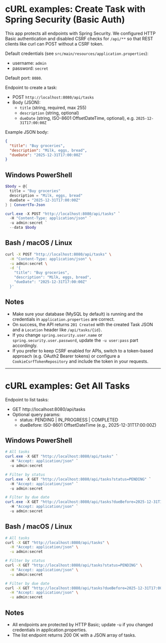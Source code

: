 # cURL examples: Create Task with Spring Security (Basic Auth)

This app protects all endpoints with Spring Security. We configured HTTP Basic authentication and disabled CSRF checks for `/api/**` so that REST clients like curl can POST without a CSRF token.

Default credentials (see `src/main/resources/application.properties`):
- username: `admin`
- password: `secret`

Default port: `8080`.

Endpoint to create a task:
- POST `http://localhost:8080/api/tasks`
- Body (JSON):
  - `title` (string, required, max 255)
  - `description` (string, optional)
  - `dueDate` (string, ISO-8601 OffsetDateTime, optional), e.g. `2025-12-31T17:00:00Z`

Example JSON body:
```json
{
  "title": "Buy groceries",
  "description": "Milk, eggs, bread",
  "dueDate": "2025-12-31T17:00:00Z"
}
```

## Windows PowerShell

```powershell
$body = @{
  title = "Buy groceries"
  description = "Milk, eggs, bread"
  dueDate = "2025-12-31T17:00:00Z"
} | ConvertTo-Json

curl.exe -X POST "http://localhost:8080/api/tasks" `
  -H "Content-Type: application/json" `
  -u admin:secret `
  --data $body
```

## Bash / macOS / Linux

```bash
curl -X POST "http://localhost:8080/api/tasks" \
  -H "Content-Type: application/json" \
  -u admin:secret \
  -d '{
    "title": "Buy groceries",
    "description": "Milk, eggs, bread",
    "dueDate": "2025-12-31T17:00:00Z"
  }'
```

## Notes
- Make sure your database (MySQL by default) is running and the credentials in `application.properties` are correct.
- On success, the API returns `201 Created` with the created Task JSON and a `Location` header like `/api/tasks/{id}`.
- If you change `spring.security.user.name` or `spring.security.user.password`, update the `-u user:pass` part accordingly.
- If you prefer to keep CSRF enabled for APIs, switch to a token-based approach (e.g. OAuth2 Bearer tokens) or configure a `CookieCsrfTokenRepository` and include the token in your requests.


---

# cURL examples: Get All Tasks

Endpoint to list tasks:
- GET http://localhost:8080/api/tasks
- Optional query params:
  - status: PENDING | IN_PROGRESS | COMPLETED
  - dueBefore: ISO-8601 OffsetDateTime (e.g., 2025-12-31T17:00:00Z)

## Windows PowerShell

```powershell
# All tasks
curl.exe -X GET "http://localhost:8080/api/tasks" `
  -H "Accept: application/json" `
  -u admin:secret

# Filter by status
curl.exe -X GET "http://localhost:8080/api/tasks?status=PENDING" `
  -H "Accept: application/json" `
  -u admin:secret

# Filter by due date
curl.exe -X GET "http://localhost:8080/api/tasks?dueBefore=2025-12-31T17:00:00Z" `
  -H "Accept: application/json" `
  -u admin:secret
```

## Bash / macOS / Linux

```bash
# All tasks
curl -X GET "http://localhost:8080/api/tasks" \
  -H "Accept: application/json" \
  -u admin:secret

# Filter by status
curl -X GET "http://localhost:8080/api/tasks?status=PENDING" \
  -H "Accept: application/json" \
  -u admin:secret

# Filter by due date
curl -X GET "http://localhost:8080/api/tasks?dueBefore=2025-12-31T17:00:00Z" \
  -H "Accept: application/json" \
  -u admin:secret
```

## Notes
- All endpoints are protected by HTTP Basic; update -u if you changed credentials in application.properties.
- The list endpoint returns 200 OK with a JSON array of tasks.
